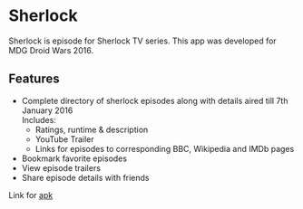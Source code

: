 # Sherlock 
Sherlock is episode for Sherlock TV series. This app was developed for MDG Droid Wars 2016.
## Features
* Complete directory of sherlock episodes along with details aired till 7th January 2016  
Includes:
    * Ratings, runtime & description
    * YouTube Trailer
    * Links for episodes to corresponding BBC, Wikipedia and IMDb pages
* Bookmark favorite episodes
* View episode trailers
* Share episode details with friends

Link for [apk](https://github.com/Suyash12mahar/Sherlock/releases/latest)
